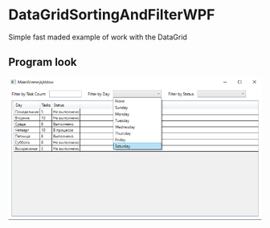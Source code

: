# DataGridSortingAndFilterWPF

Simple fast maded example of work with the DataGrid

## Program look

![Image alt](https://github.com/ClassZak/DataGridSortingAndFilterWPF/raw/main/Screen.png)
